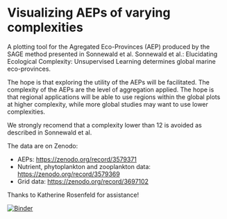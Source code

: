 # Visualizing AEPs of varying complexities
A plotting tool for the Agregated Eco-Provinces (AEP) produced by the SAGE method presented in Sonnewald et al. Sonnewald et al.: Elucidating Ecological Complexity: Unsupervised Learning determines global marine eco-provinces.

The hope is that exploring the utility of the AEPs will be facilitated. The complexity of the AEPs are the level of aggregation applied. The hope is that regional applications will be able to use regions within the global plots at higher complexity, while more global studies may want to use lower complexities. 

We strongly recomend that a complexity lower than 12 is avoided as described in Sonnewald et al.

The data are on Zenodo:

- AEPs: https://zenodo.org/record/3579371
- Nutrient, phytoplankton and zooplankton data: https://zenodo.org/record/3579369
- Grid data: https://zenodo.org/record/3697102

Thanks to Katherine Rosenfeld for assistance!

[![Binder](https://mybinder.org/badge_logo.svg)](https://mybinder.org/v2/gh/maikejulie/plottingAEPs/master)
